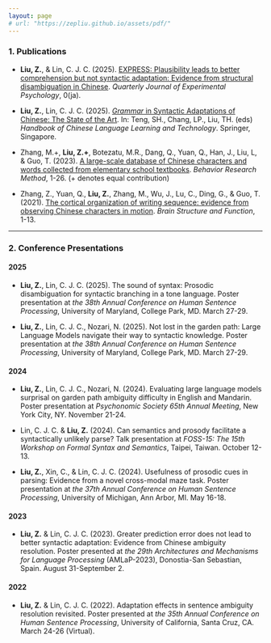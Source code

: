 ```yaml
---
layout: page
# url: "https://zepliu.github.io/assets/pdf/"
---
```


### 1. Publications

- **Liu, Z.**, & Lin, C. J. C. (2025). [EXPRESS: Plausibility leads to better comprehension but not syntactic adaptation: Evidence from structural disambiguation in Chinese](https://doi.org/10.1177/17470218251332420). *Quarterly Journal of Experimental Psychology*, 0(ja). 

- **Liu, Z.**, Lin, C. J. C. (2025). [*Grammar* in Syntactic Adaptations of Chinese: The State of the Art](https://doi.org/10.1007/978-981-97-5930-9_10). In: Teng, SH., Chang, LP., Liu, TH. (eds) *Handbook of Chinese Language Learning and Technology*. Springer, Singapore.

- Zhang, M.+, **Liu, Z.+**, Botezatu, M.R., Dang, Q., Yuan, Q., Han, J., Liu, L, & Guo, T. (2023). [A large-scale database of Chinese characters and words collected from elementary school textbooks](https://link.springer.com/article/10.3758/s13428-023-02214-1). *Behavior Research Method*, 1-26. (+ denotes equal contribution)

- Zhang, Z., Yuan, Q., **Liu, Z.**, Zhang, M., Wu, J., Lu, C., Ding, G., & Guo, T. (2021). [The cortical organization of writing sequence: evidence from observing Chinese characters in motion](https://link.springer.com/article/10.1007/s00429-021-02276-x). *Brain Structure and Function*, 1-13.

***

### 2. Conference Presentations

#### 2025

- **Liu, Z.**, Lin, C. J. C. (2025). The sound of syntax: Prosodic disambiguation for syntactic branching in a tone language. Poster presentation at *the 38th Annual Conference on Human Sentence Processing*, University of Maryland, College Park, MD. March 27-29.

- **Liu, Z.**, Lin, C. J. C., Nozari, N. (2025). Not lost in the garden path: Large Language Models navigate their way to syntactic knowledge. Poster presentation at *the 38th Annual Conference on Human Sentence Processing*, University of Maryland, College Park, MD. March 27-29.

#### 2024

- **Liu, Z.**, Lin, C. J. C., Nozari, N. (2024). Evaluating large language models surprisal on garden path ambiguity difficulty in English and Mandarin. Poster presentation at *Psychonomic Society 65th Annual Meeting*, New York City, NY. November 21-24. 

- Lin, C. J. C. & **Liu, Z.** (2024). Can semantics and prosody facilitate a syntactically unlikely parse? Talk presentation at *FOSS-15: The 15th Workshop on Formal Syntax and Semantics*, Taipei, Taiwan. October 12-13. 

- **Liu, Z.**, Xin, C., & Lin, C. J. C. (2024). Usefulness of prosodic cues in parsing: Evidence from a novel cross-modal maze task. Poster presentation at *the 37th Annual Conference on Human Sentence Processing*, University of Michigan, Ann Arbor, MI. May 16-18.

#### 2023

- **Liu, Z.** & Lin, C. J. C. (2023). Greater prediction error does not lead to better syntactic adaptation: Evidence from Chinese ambiguity resolution. Poster presented at *the 29th Architectures and Mechanisms for Language Processing* (AMLaP-2023), Donostia-San Sebastian, Spain. August 31-September 2.

#### 2022

- **Liu, Z.** & Lin, C. J. C. (2022). Adaptation effects in sentence ambiguity resolution revisited. Poster presented at *the 35th Annual Conference on Human Sentence Processing*, University of California, Santa Cruz, CA. March 24-26 (Virtual).

